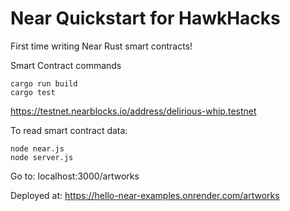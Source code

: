 # Near Quickstart for HawkHacks

First time writing Near Rust smart contracts!

Smart Contract commands
```
cargo run build
cargo test
```

https://testnet.nearblocks.io/address/delirious-whip.testnet

To read smart contract data:

```
node near.js
node server.js
```

Go to:
localhost:3000/artworks

Deployed at:
https://hello-near-examples.onrender.com/artworks
